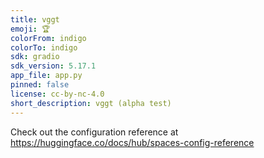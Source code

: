 ```yaml
---
title: vggt
emoji: 🏆
colorFrom: indigo
colorTo: indigo
sdk: gradio
sdk_version: 5.17.1
app_file: app.py
pinned: false
license: cc-by-nc-4.0
short_description: vggt (alpha test)
---
```


Check out the configuration reference at https://huggingface.co/docs/hub/spaces-config-reference
